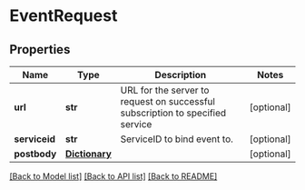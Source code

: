 # EventRequest

## Properties
Name | Type | Description | Notes
------------ | ------------- | ------------- | -------------
**url** | **str** | URL for the server to request on successful subscription to specified service | [optional] 
**serviceid** | **str** | ServiceID to bind event to. | [optional] 
**postbody** | [**Dictionary**](Dictionary.md) |  | [optional] 

[[Back to Model list]](../README.md#documentation-for-models) [[Back to API list]](../README.md#documentation-for-api-endpoints) [[Back to README]](../README.md)


